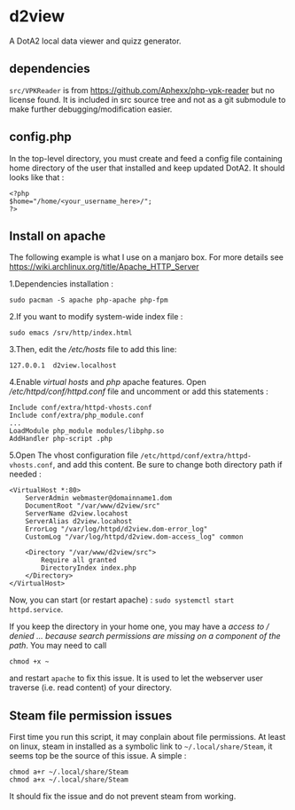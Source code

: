 # d2view

A DotA2 local data viewer and quizz generator.

## dependencies

`src/VPKReader` is from https://github.com/Aphexx/php-vpk-reader but no
license found. It is included in src source tree and not as a git submodule
to make further debugging/modification easier.

## config.php

In the top-level directory, you must create and feed a config file containing
home directory of the user that installed and keep updated DotA2. It should
looks like that :

	<?php
	$home="/home/<your_username_here>/";
	?>

## Install on apache

The following example is what I use on a manjaro box. For more details see
https://wiki.archlinux.org/title/Apache_HTTP_Server

1.Dependencies installation :

	sudo pacman -S apache php-apache php-fpm

2.If you want to modify system-wide index file :

	sudo emacs /srv/http/index.html

3.Then, edit the */etc/hosts* file to add this line:

	127.0.0.1  d2view.localhost

4.Enable *virtual hosts* and *php* apache features. Open 
*/etc/httpd/conf/httpd.conf* file and uncomment or add this statements :

	Include conf/extra/httpd-vhosts.conf
	Include conf/extra/php_module.conf
	...
	LoadModule php_module modules/libphp.so
	AddHandler php-script .php

5.Open The vhost configuration file `/etc/httpd/conf/extra/httpd-vhosts.conf`,
	and add this content. Be sure to change both directory path if needed :

	<VirtualHost *:80>
		ServerAdmin webmaster@domainname1.dom
		DocumentRoot "/var/www/d2view/src"
		ServerName d2view.locahost
		ServerAlias d2view.locahost
		ErrorLog "/var/log/httpd/d2view.dom-error_log"
		CustomLog "/var/log/httpd/d2view.dom-access_log" common

	    <Directory "/var/www/d2view/src">
			Require all granted
			DirectoryIndex index.php
		</Directory>
	</VirtualHost>

Now, you can start (or restart apache) : `sudo systemctl start httpd.service`.

If you keep the directory in your home one, you may have a 
*access to / denied ... because search permissions are missing on a component*
*of the path*. You may need to call

	chmod +x ~

and restart `apache` to fix this issue. It is used to let the webserver user
traverse (i.e. read content) of your directory.

## Steam file permission issues

First time you run this script, it may conplain about file permissions. At least
on linux, steam in installed as a symbolic link to `~/.local/share/Steam`, it
seems top be the source of this issue. A simple :

	chmod a+r ~/.local/share/Steam
	chmod a+x ~/.local/share/Steam	

It should fix the issue and do not prevent steam from working.
